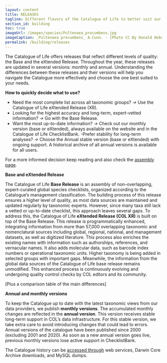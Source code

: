```yaml
---
layout: content
title: RELEASES
tagline: Different flavors of the Catalogue of Life to better suit our community
section_id: building
toc: true
imageUrl: /images/species/Pultenaea_procumbens.jpg    
imageCaption: _Pultenaea procumbens_ A.Cunn. - [Photo CC By Donald Hobern](https://www.flickr.com/photos/dhobern/5073041283)
permalink: /building/releases
---
```


The Catalogue of Life offers releases that reflect different levels of quality: the Base and the eXtended Release. Throughout the year, these releases are updated in several versions: monthly and annual. Understanding the differences between these releases and their versions will help you navigate the Catalogue more effectively and choose the one best suited to your needs.

**How to  quickly decide what to use?**

- Need the most complete list across all taxonomic groups? *->* Use the Catalogue of Life eXtended Release (XR).
- Looking for the highest accuracy and long-term, expert-vetted information? *->* Go with the Base Release.
- Want the most up-to-date information? *->* Check out our monthly version (base or eXtended), always available on the website and in the Catalogue of Life ChecklistBank.
-Prefer stability for long-term analyses? *->* Choose the Annual stable version (base or eXtended) with ongoing support. A historical archive of all annual versions is available for all users.

For a more informed decision keep reading and also check the [assembly page](/building/assembly).

**Base and eXtended Release**

The Catalogue of Life **Base Release** is an assembly of non-overlapping, expert-curated global species checklists, organized according to the Catalogue’s management classification. The building process of this release ensures a higher level of quality, as most data sources are maintained and updated regularly by taxonomic experts. However, since many taxa still lack a vetted or up-to-date checklist, this approach leaves several gaps. To address this, the Catalogue of Life **eXtended Release (COL XR)** is built on top of the Base Release. This release is programmatically enhanced, integrating information from more than 57,000 overlapping taxonomic and nomenclatural sources including global, regional, national, and management datasets, as well as digitized literature. This process also enriches the existing names with information such as authorships, references, and vernacular names. It also adds molecular data, such as barcode index numbers or operational taxonomic units. Higher taxonomy is being added in selected groups with important gaps. Meanwhile, the information from the global data sources of the Catalogue of Life base release remains unmodified. This enhanced process is continuously evolving and undergoing quality control checks by COL editors and its community. 

[Plus a comparison table of the main differences]

**Annual and monthly versions**

To keep the Catalogue up to date with the latest taxonomic views from our data providers, we publish **monthly versions**. The accumulated monthly changes are reflected in the **annual version**.  This version receives stable long-term support  in COL’s data infrastructure. For this stable version, we take extra care to avoid introducing changes that could lead to errors. Annual versions of the catalogue have been published since 2000 (excluding 2001 and 2020). As soon as a new annual version goes live, previous monthly versions lose active support in ChecklistBank. 

The Catalogue history can be [accessed through](/howto/access#other-forms-of-access) web services, Darwin Core Archive downloads, and MySQL dumps.
